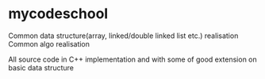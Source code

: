 # mycodeschool
Common data structure(array, linked/double linked list etc.) realisation
Common algo realisation

All source code in C++ implementation and with some of good extension on basic data structure
